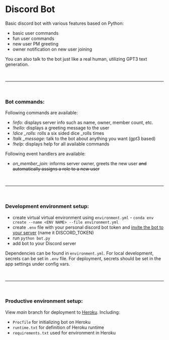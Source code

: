# Discord Bot

Basic discord bot with various features based on Python:
- basic user commands
- fun user commands 
- new user PM greeting
- owner notification on new user joining

You can also talk to the bot just like a real human, utilizing GPT3 text generation.

<br>

------------

<br>

### Bot commands:

Following commands are available:

- *!info:* displays server info such as name, owner, member count, etc.
- *!hello:* displays a greeting message to the user
- *!dice _rolls:* rolls a six sided dice _rolls times
- *!talk _message:* talk to the bot about anything you want (gpt3 based)
- *!help:* displays help for all available commands

Following event handlers are available:

- *on_member_join:*  informs server owner, greets the new user ~~and automatically assigns a role to a new user~~

<br>

------------

<br>

### Development environment setup:

- create virtual virtual environment using `environment.yml` - `conda env create --name <ENV NAME> --file environment.yml`
- create `.env` file with your personal discord bot token and [invite the bot to your server](https://discordpy.readthedocs.io/en/stable/discord.html) (name it DISCORD_TOKEN)
- run `python bot.py`
- add bot to your Discord server

Dependencies can be found in `environment.yml`. For local development, secrets can be set in `.env` file. For deployment, secrets should be set in the app settings under config vars.

<br>

------------

<br>

### Productive environment setup:

View *main* branch for deployment to [Heroku](https://www.heroku.com). Including:
- `Procfile` for initializing bot on Heroku
- `runtime.txt` for definition of Heroku runtime
- `requirements.txt` used for environment in Heroku